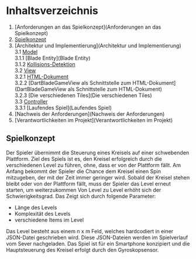 # Inhaltsverzeichnis

1. [Anforderungen an das Spielkonzept](Anforderungen an das Spielkonzept)
2. [Spielkonzept](Spielkonzept)
3. [Architektur und Implementierung](Architektur und Implementierung)  
   3.1 [Model](Model)  
   3.1.1 [Blade Entity](Blade Entity)  
   3.1.2 [Kollisions-Detektion](Kollisions-Detektion)  
   3.2 [View](View)  
   3.2.1 [HTML-Dokument](HTML-Dokument)  
   3.2.2 [DartBladeGameView als Schnittstelle zum HTML-Dokument](DartBladeGameView als Schnittstelle zum HTML-Dokument)  
   3.2.3 [Die verschiedenen Tiles](Die verschiedenen Tiles)  
   3.3 [Controller](Controller)  
   3.3.1 [Laufendes Spiel](Laufendes Spiel)  
4. [Nachweis der Anforderungen](Nachweis der Anforderungen)
5. [Verantwortlichkeiten im Projekt](Verantwortlichkeiten im Projekt)

## Spielkonzept

Der Spieler übernimmt die Steuerung eines Kreisels auf einer schwebenden Plattform. Ziel des Spiels ist es, den Kreisel erfolgreich durch die verschiedenen Level zu führen, ohne, dass er von der Plattform fällt. Am Anfang bekommt der Spieler die Chance dem Kreisel einen Spin mitzugeben, der mit der Zeit immer geringer wird. Sobald der Kreisel stehen bleibt oder von der Plattform fällt, muss der Spieler das Level erneut starten, um weiterzukommen Von Level zu Level erhöht sich der Schwierigkeitsgrad. Das Zeigt sich durch folgende Parameter:

*  Länge des Levels
*  Komplexität des Levels
*  verschiedene Items im Level

Das Level besteht aus einem n x m Feld, welches hardcodiert in einer JSON-Datei geschrieben wird. Diese JSON-Dateien werden im Spielverlauf vom Sever nachgeladen. Das Spiel ist für ein Smartphone konzipiert und die Hauptsteuerung des Kreisel erfolgt durch den Gyroskopsensor.